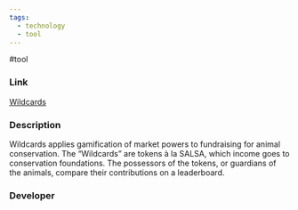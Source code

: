 ```yaml
---
tags:
  - technology
  - tool
---
```

#tool

### Link

[Wildcards](https://wildcards.world/)

### Description

Wildcards applies gamification of market powers to fundraising for animal conservation. The “Wildcards” are tokens à la SALSA, which income goes to conservation foundations. The possessors of the tokens, or guardians of the animals, compare their contributions on a leaderboard.

### Developer


